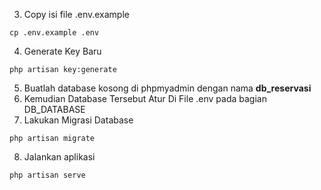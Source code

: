 3. Copy isi file .env.example

```
cp .env.example .env
```

4. Generate Key Baru

```
php artisan key:generate
```

5. Buatlah database kosong di phpmyadmin dengan nama **db_reservasi**
6. Kemudian Database Tersebut Atur Di File .env pada bagian DB_DATABASE
7. Lakukan Migrasi Database

```
php artisan migrate
```

8. Jalankan aplikasi

```
php artisan serve
```
